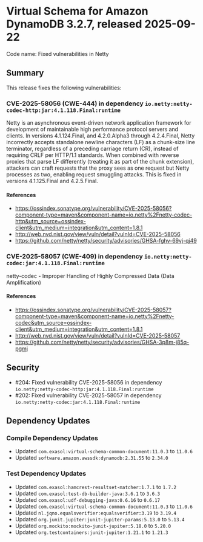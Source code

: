 # Virtual Schema for Amazon DynamoDB 3.2.7, released 2025-09-22

Code name: Fixed vulnerabilities in Netty

## Summary

This release fixes the following vulnerabilities:

### CVE-2025-58056 (CWE-444) in dependency `io.netty:netty-codec-http:jar:4.1.118.Final:runtime`
Netty is an asynchronous event-driven network application framework for development of maintainable high performance protocol servers and clients. In versions 4.1.124.Final, and 4.2.0.Alpha3 through 4.2.4.Final, Netty incorrectly accepts standalone newline characters (LF) as a chunk-size line terminator, regardless of a preceding carriage return (CR), instead of requiring CRLF per HTTP/1.1 standards. When combined with reverse proxies that parse LF differently (treating it as part of the chunk extension), attackers can craft requests that the proxy sees as one request but Netty processes as two, enabling request smuggling attacks. This is fixed in versions 4.1.125.Final and 4.2.5.Final.
#### References
* https://ossindex.sonatype.org/vulnerability/CVE-2025-58056?component-type=maven&component-name=io.netty%2Fnetty-codec-http&utm_source=ossindex-client&utm_medium=integration&utm_content=1.8.1
* http://web.nvd.nist.gov/view/vuln/detail?vulnId=CVE-2025-58056
* https://github.com/netty/netty/security/advisories/GHSA-fghv-69vj-qj49

### CVE-2025-58057 (CWE-409) in dependency `io.netty:netty-codec:jar:4.1.118.Final:runtime`
netty-codec - Improper Handling of Highly Compressed Data (Data Amplification)
#### References
* https://ossindex.sonatype.org/vulnerability/CVE-2025-58057?component-type=maven&component-name=io.netty%2Fnetty-codec&utm_source=ossindex-client&utm_medium=integration&utm_content=1.8.1
* http://web.nvd.nist.gov/view/vuln/detail?vulnId=CVE-2025-58057
* https://github.com/netty/netty/security/advisories/GHSA-3p8m-j85q-pgmj

## Security

* #204: Fixed vulnerability CVE-2025-58056 in dependency `io.netty:netty-codec-http:jar:4.1.118.Final:runtime`
* #202: Fixed vulnerability CVE-2025-58057 in dependency `io.netty:netty-codec:jar:4.1.118.Final:runtime`

## Dependency Updates

### Compile Dependency Updates

* Updated `com.exasol:virtual-schema-common-document:11.0.3` to `11.0.6`
* Updated `software.amazon.awssdk:dynamodb:2.31.55` to `2.34.0`

### Test Dependency Updates

* Updated `com.exasol:hamcrest-resultset-matcher:1.7.1` to `1.7.2`
* Updated `com.exasol:test-db-builder-java:3.6.1` to `3.6.3`
* Updated `com.exasol:udf-debugging-java:0.6.16` to `0.6.17`
* Updated `com.exasol:virtual-schema-common-document:11.0.3` to `11.0.6`
* Updated `nl.jqno.equalsverifier:equalsverifier:3.19` to `3.19.4`
* Updated `org.junit.jupiter:junit-jupiter-params:5.13.0` to `5.13.4`
* Updated `org.mockito:mockito-junit-jupiter:5.18.0` to `5.20.0`
* Updated `org.testcontainers:junit-jupiter:1.21.1` to `1.21.3`
